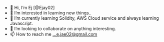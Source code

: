 - 👋 Hi, I’m  Ej [@Ejay02]
- 👀 I’m interested in learning new things..
- 🌱 I’m currently learning Solidity, AWS Cloud service and always learning Javascript.
- 💞️ I’m looking to collaborate on anything interesting.
- 📫 How to reach me ...e.jae02@gmail.com

<!---
Ejay02 is a ✨ special ✨ repository because its `README.md` (this file) appears on your GitHub profile.
You can click the Preview link to take a look at your changes.
--->
